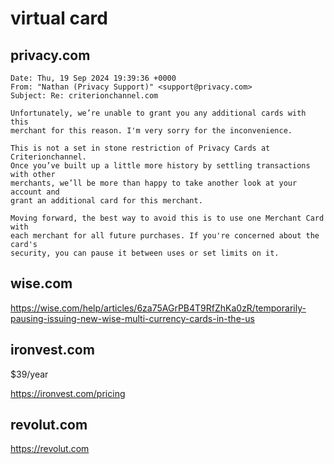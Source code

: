 # virtual card

## privacy.com

~~~
Date: Thu, 19 Sep 2024 19:39:36 +0000
From: "Nathan (Privacy Support)" <support@privacy.com>
Subject: Re: criterionchannel.com

Unfortunately, we’re unable to grant you any additional cards with this
merchant for this reason. I'm very sorry for the inconvenience.

This is not a set in stone restriction of Privacy Cards at Criterionchannel.
Once you’ve built up a little more history by settling transactions with other
merchants, we’ll be more than happy to take another look at your account and
grant an additional card for this merchant.

Moving forward, the best way to avoid this is to use one Merchant Card with
each merchant for all future purchases. If you're concerned about the card's
security, you can pause it between uses or set limits on it.
~~~

## wise.com

https://wise.com/help/articles/6za75AGrPB4T9RfZhKa0zR/temporarily-pausing-issuing-new-wise-multi-currency-cards-in-the-us

## ironvest.com

$39/year

https://ironvest.com/pricing

## revolut.com

https://revolut.com
